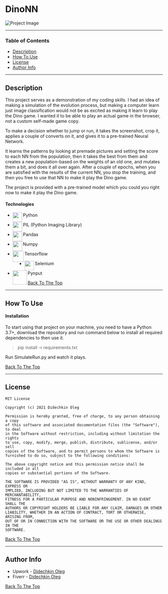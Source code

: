 # DinoNN

![Project Image](https://user-images.githubusercontent.com/1499751/115730861-549a9600-a38f-11eb-957b-fddc06129a6e.gif)

---

### Table of Contents

- [Description](#description)
- [How To Use](#how-to-use)
- [License](#license)
- [Author Info](#author-info)

---

## Description

This project serves as a demonstration of my coding skills. I had an idea of making a simulation of the evolution process, but making a computer learn just image classification would not be as excited as making it learn to play the Dino game. I wanted it to be able to play an actual game in the browser, not a custom self-made game copy.

To make a decision whether to jump or run, it takes the screenshot, crop it, applies a couple of converts on it, and gives it to a pre-trained Neural Network.

It learns the patterns by looking at premade pictures and setting the score to each NN from the population, then it takes the best from them and creates a new population-based on the weights of an old one, and mutates them a bit, and does it all over again. After a couple of epochs, when you are satisfied with the results of the current NN, you stop the training, and then you free to use that NN to make it play the Dino game.

The project is provided with a pre-trained model which you could you right now to make it play the Dino game.

#### Technologies

- <img align="left" width="30px" src="https://user-images.githubusercontent.com/1499751/115736045-a513f280-a393-11eb-8dbd-ebd3eda15841.png"/> Python
- <img align="left" width="30px" src="https://user-images.githubusercontent.com/1499751/115736683-23709480-a394-11eb-83ff-2b9934000eff.png"/> PIL (Python Imaging Library)

- <img align="left" width="30px" src="https://user-images.githubusercontent.com/1499751/115754477-e4970a80-a3a4-11eb-8efc-bec67719eff5.png"/> Pandas
- <img align="left" width="30px" src="https://user-images.githubusercontent.com/1499751/115737285-ab569e80-a394-11eb-9062-153f7b713199.png"/> Numpy
- <img align="left" width="35px" src="https://user-images.githubusercontent.com/1499751/115755027-8d456a00-a3a5-11eb-985d-81721ee48997.png"/> Tensorflow
- <img align="left" width="30px" src="https://user-images.githubusercontent.com/1499751/115737402-c6291300-a394-11eb-9151-95412013d4bc.png"/> Selenium
- <img align="left" width="45px" src="https://user-images.githubusercontent.com/1499751/115737432-cc1ef400-a394-11eb-8086-3cfa9419d018.png"/> Pynput

[Back To The Top](#DinoNN)

---

## How To Use

#### Installation

To start using that project on your machine, you need to have a Python 3.7+, download the repository and run command below to install all required dependencies to then use it.

>pip install -r requirements.txt

Run SimulateRun.py and watch it plays.

[Back To The Top](#DinoNN)

---

## License

```text
MIT License

Copyright (c) 2021 Didechkin Oleg

Permission is hereby granted, free of charge, to any person obtaining a copy
of this software and associated documentation files (the "Software"), to deal
in the Software without restriction, including without limitation the rights
to use, copy, modify, merge, publish, distribute, sublicense, and/or sell
copies of the Software, and to permit persons to whom the Software is
furnished to do so, subject to the following conditions:

The above copyright notice and this permission notice shall be included in all
copies or substantial portions of the Software.

THE SOFTWARE IS PROVIDED "AS IS", WITHOUT WARRANTY OF ANY KIND, EXPRESS OR
IMPLIED, INCLUDING BUT NOT LIMITED TO THE WARRANTIES OF MERCHANTABILITY,
FITNESS FOR A PARTICULAR PURPOSE AND NONINFRINGEMENT. IN NO EVENT SHALL THE
AUTHORS OR COPYRIGHT HOLDERS BE LIABLE FOR ANY CLAIM, DAMAGES OR OTHER
LIABILITY, WHETHER IN AN ACTION OF CONTRACT, TORT OR OTHERWISE, ARISING FROM,
OUT OF OR IN CONNECTION WITH THE SOFTWARE OR THE USE OR OTHER DEALINGS IN THE
SOFTWARE.
```

[Back To The Top](#DinoNN)

---

## Author Info

- Upwork - [Didechkin Oleg](https://www.upwork.com/freelancers/~01bc2c6d8b19205903)
- Fiverr - [Didechkin Oleg](https://www.fiverr.com/dbofury)

[Back To The Top](#DinoNN)

